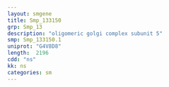 ```yaml
---
layout: smgene
title: Smp_133150
grp: Smp_13
description: "oligomeric golgi complex subunit 5"
smp: Smp_133150.1
uniprot: "G4V8D8"
length:  2196
cdd: "ns"
kk: ns
categories: sm
---
```


